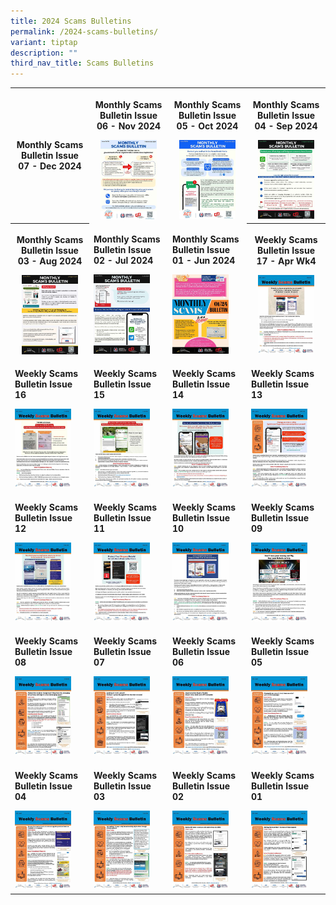 ```yaml
---
title: 2024 Scams Bulletins
permalink: /2024-scams-bulletins/
variant: tiptap
description: ""
third_nav_title: Scams Bulletins
---
```

<table style="minWidth: 100px">
<colgroup>
<col>
<col>
<col>
<col>
</colgroup>
<tbody>
<tr>
<th rowspan="1" colspan="1">
<p><strong>Monthly Scams Bulletin Issue 07 - Dec 2024</strong>
</p>
</th>
<th rowspan="1" colspan="1">
<p><strong>Monthly Scams Bulletin Issue 06 - Nov 2024</strong>
</p><a class="isomer-image-wrapper" href="/files/2024%20Scams%20Bulletins/Nov%202024/Monthly_Scams_Bulletin_Issue_6___November.pdf"><img style="width: 80%;" height="auto" width="100%" alt="" src="/images/Scams Bulletin Covers/2024 Bulletin Cover/2024_MSB_06.jpg"></a>
</th>
<th rowspan="1" colspan="1">
<p><strong>Monthly Scams Bulletin Issue 05 - Oct 2024</strong>
</p><a class="isomer-image-wrapper" href="/files/2024%20Scams%20Bulletins/Oct%202024/MSB_Issue_5___October.pdf"><img style="width: 80%;" height="auto" width="100%" alt="" src="/images/Scams Bulletin Covers/2024 Bulletin Cover/2024_MSB_05.jpg"></a>
</th>
<th rowspan="1" colspan="1">
<p><strong>Monthly Scams Bulletin Issue 04 - Sep 2024</strong>
</p><a class="isomer-image-wrapper" href="/files/2024%20Scams%20Bulletins/Sep%202024/msb_issue_04_sep.pdf"><img style="width: 80%;" height="auto" width="100%" alt="" src="/images/Scams Bulletin Covers/2024 Bulletin Cover/2024_MSB_04.jpg"></a>
</th>
</tr>
<tr>
<th rowspan="1" colspan="1">
<p><strong>Monthly Scams Bulletin Issue 03 - Aug 2024</strong>
</p><a class="isomer-image-wrapper" href="/files/2024%20Scams%20Bulletins/Aug%202024/monthly_scams_bulletin_issue_3_august.pdf"><img style="width: 80%;" height="auto" width="100%" alt="" src="/images/Scams Bulletin Covers/2024 Bulletin Cover/2024_MSB_03.jpg"></a>
</th>
<td rowspan="1" colspan="1">
<p><strong>Monthly Scams Bulletin Issue 02 - Jul 2024</strong>
</p><a class="isomer-image-wrapper" href="/files/2024%20Scams%20Bulletins/Jul%202024/Monthly_Scams_Bulletin_Issue_2__5_July.pdf"><img style="width: 80%;" height="auto" width="100%" alt="" src="/images/Scams Bulletin Covers/2024 Bulletin Cover/2024_MSB_02.jpg"></a>
</td>
<td rowspan="1" colspan="1">
<p><strong>Monthly Scams Bulletin Issue 01 - Jun 2024</strong>
</p><a class="isomer-image-wrapper" href="/files/2024%20Scams%20Bulletins/Jun%202024/Monthly_Scams_Bulletin_0124__June.pdf"><img style="width: 80%;" height="auto" width="100%" alt="" src="/images/Scams Bulletin Covers/2024 Bulletin Cover/2024_MSB_01.jpg"></a>
</td>
<th rowspan="1" colspan="1">
<p><strong>Weekly Scams Bulletin Issue 17 - Apr Wk4</strong>
</p><a class="isomer-image-wrapper" href="/files/2024%20Scams%20Bulletins/Apr%202024/WSB_Issue_24_17__26_Apr_.pdf"><img style="width: 80%;" height="auto" width="100%" alt="" src="/images/Scams Bulletin Covers/2024 Bulletin Cover/2024_WSB_17.jpg"></a>
</th>
</tr>
<tr>
<td rowspan="1" colspan="1">
<p><strong>Weekly Scams Bulletin Issue 16</strong>
</p><a class="isomer-image-wrapper" href="/files/2024%20Scams%20Bulletins/Apr%202024/WSB_Issue_24_16__19_Apr_.pdf"><img style="width: 80%;" height="auto" width="100%" alt="" src="/images/Scams Bulletin Covers/2024 Bulletin Cover/2024_WSB_16.jpg"></a>
</td>
<td rowspan="1" colspan="1">
<p><strong>Weekly Scams Bulletin Issue 15</strong>
</p><a class="isomer-image-wrapper" href="/files/2024%20Scams%20Bulletins/Apr%202024/WSB_Issue_24_15__12_Apr_.pdf"><img style="width: 80%;" height="auto" width="100%" alt="" src="/images/Scams Bulletin Covers/2024 Bulletin Cover/2024_WSB_15.jpg"></a>
</td>
<td rowspan="1" colspan="1">
<p><strong>Weekly Scams Bulletin Issue 14</strong>
</p><a class="isomer-image-wrapper" href="/files/2024%20Scams%20Bulletins/Apr%202024/WSB_Issue_24_14__5_Apr_.pdf"><img style="width: 80%;" height="auto" width="100%" alt="" src="/images/Scams Bulletin Covers/2024 Bulletin Cover/2024_WSB_14.jpg"></a>
</td>
<td rowspan="1" colspan="1">
<p><strong>Weekly Scams Bulletin Issue 13</strong>
</p><a class="isomer-image-wrapper" href="/files/2024%20Scams%20Bulletins/Mar%202024/WSB_Issue_24_13__28_Mar_.pdf"><img style="width: 80%;" height="auto" width="100%" alt="" src="/images/Scams Bulletin Covers/2024 Bulletin Cover/2024_WSB_13.jpg"></a>
</td>
</tr>
<tr>
<td rowspan="1" colspan="1">
<p><strong>Weekly Scams Bulletin Issue 12</strong>
</p><a class="isomer-image-wrapper" href="/files/2024%20Scams%20Bulletins/Mar%202024/WSB_Issue_24_12__22_Mar_.pdf"><img style="width: 80%;" height="auto" width="100%" alt="" src="/images/Scams Bulletin Covers/2024 Bulletin Cover/2024_WSB_12.jpg"></a>
</td>
<td rowspan="1" colspan="1">
<p><strong>Weekly Scams Bulletin Issue 11</strong>
</p><a class="isomer-image-wrapper" href="/files/2024%20Scams%20Bulletins/Mar%202024/WSB_Issue_24_11__15_Mar_.pdf"><img style="width: 80%;" height="auto" width="100%" alt="" src="/images/Scams Bulletin Covers/2024 Bulletin Cover/2024_WSB_11.jpg"></a>
</td>
<td rowspan="1" colspan="1">
<p><strong>Weekly Scams Bulletin Issue 10</strong>
</p><a class="isomer-image-wrapper" href="/files/2024%20Scams%20Bulletins/Mar%202024/WSB_Issue_24_10__8_Mar_.pdf"><img style="width: 80%;" height="auto" width="100%" alt="" src="/images/Scams Bulletin Covers/2024 Bulletin Cover/2024_WSB_10.jpg"></a>
</td>
<td rowspan="1" colspan="1">
<p><strong>Weekly Scams Bulletin Issue 09</strong>
</p><a class="isomer-image-wrapper" href="/files/2024%20Scams%20Bulletins/Mar%202024/WSB_Issue_24_9__1_Mar_.pdf"><img style="width: 80%;" height="auto" width="100%" alt="" src="/images/Scams Bulletin Covers/2024 Bulletin Cover/2024_WSB_09.jpg"></a>
</td>
</tr>
<tr>
<td rowspan="1" colspan="1">
<p><strong>Weekly Scams Bulletin Issue 08</strong>
</p><a class="isomer-image-wrapper" href="/files/2024%20Scams%20Bulletins/Feb%202024/WSB_Issue_24_8__23_Feb_.pdf"><img style="width: 80%;" height="auto" width="100%" alt="" src="/images/Scams Bulletin Covers/2024 Bulletin Cover/2024_WSB_08.jpg"></a>
</td>
<td rowspan="1" colspan="1">
<p><strong>Weekly Scams Bulletin Issue 07</strong>
</p><a class="isomer-image-wrapper" href="/files/2024%20Scams%20Bulletins/Feb%202024/WSB_Issue_24_7__16_Feb_.pdf"><img style="width: 80%;" height="auto" width="100%" alt="" src="/images/Scams Bulletin Covers/2024 Bulletin Cover/2024_WSB_07.jpg"></a>
</td>
<td rowspan="1" colspan="1">
<p><strong>Weekly Scams Bulletin Issue 06</strong>
</p><a class="isomer-image-wrapper" href="/files/2024%20Scams%20Bulletins/Feb%202024/WSB_Issue_24_6__9_Feb_.pdf"><img style="width: 80%;" height="auto" width="100%" alt="" src="/images/Scams Bulletin Covers/2024 Bulletin Cover/2024_WSB_06.jpg"></a>
</td>
<td rowspan="1" colspan="1">
<p><strong>Weekly Scams Bulletin Issue 05</strong>
</p><a class="isomer-image-wrapper" href="/files/2024%20Scams%20Bulletins/Feb%202024/WSB_Issue_24_5__2_Feb_.pdf"><img style="width: 80%;" height="auto" width="100%" alt="" src="/images/Scams Bulletin Covers/2024 Bulletin Cover/2024_WSB_05.jpg"></a>
</td>
</tr>
<tr>
<td rowspan="1" colspan="1">
<p><strong>Weekly Scams Bulletin Issue 04</strong>
</p><a class="isomer-image-wrapper" href="/files/2024%20Scams%20Bulletins/Jan%202024/WSB_Issue_24_4__26_Jan_.pdf"><img style="width: 80%;" height="auto" width="100%" alt="" src="/images/Scams Bulletin Covers/2024 Bulletin Cover/2024_WSB_04.jpg"></a>
</td>
<td rowspan="1" colspan="1">
<p><strong>Weekly Scams Bulletin Issue 03</strong>
</p><a class="isomer-image-wrapper" href="https://cms.isomer.gov.sg/files/2024%20Scams%20Bulletins/Jan%202024/WSB_Issue_24_3__19_Jan_.pdf"><img style="width: 80%;" height="auto" width="100%" alt="" src="/images/Scams Bulletin Covers/2024 Bulletin Cover/2024_WSB_03.jpg"></a>
</td>
<td rowspan="1" colspan="1">
<p><strong>Weekly Scams Bulletin Issue 02</strong>
</p><a class="isomer-image-wrapper" href="/files/2024%20Scams%20Bulletins/Jan%202024/WSB_Issue_24_2__12_Jan_.pdf"><img style="width: 80%;" height="auto" width="100%" alt="" src="/images/Scams Bulletin Covers/2024 Bulletin Cover/2024_WSB_02.jpg"></a>
</td>
<td rowspan="1" colspan="1">
<p><strong>Weekly Scams Bulletin Issue 01</strong>
</p><a class="isomer-image-wrapper" href="/files/2024%20Scams%20Bulletins/Jan%202024/WSB_Issue_24_1__5_Jan_.pdf"><img style="width: 80%;" height="auto" width="100%" alt="" src="/images/Scams Bulletin Covers/2024 Bulletin Cover/2024_WSB_01.jpg"></a>
</td>
</tr>
</tbody>
</table>
<p></p>
<p></p>
<p></p>
<p></p>